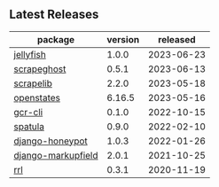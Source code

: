## Latest Releases
| package | version | released |
|--------------|-----------|-------------|
| [jellyfish](https://github.com/jamesturk/jellyfish) | 1.0.0 | 2023-06-23 |
| [scrapeghost](https://github.com/jamesturk/scrapeghost) | 0.5.1 | 2023-06-13 |
| [scrapelib](https://github.com/jamesturk/scrapelib) | 2.2.0 | 2023-05-18 |
| [openstates](https://github.com/openstates/) | 6.16.5 | 2023-05-16 |
| [gcr-cli](https://github.com/jamesturk/gcr-cli) | 0.1.0 | 2022-10-15 |
| [spatula](https://github.com/jamesturk/spatula) | 0.9.0 | 2022-02-10 |
| [django-honeypot](https://github.com/jamesturk/django-honeypot) | 1.0.3 | 2022-01-26 |
| [django-markupfield](https://github.com/jamesturk/django-markupfield) | 2.0.1 | 2021-10-25 |
| [rrl](https://github.com/jamesturk/rrl) | 0.3.1 | 2020-11-19 |
